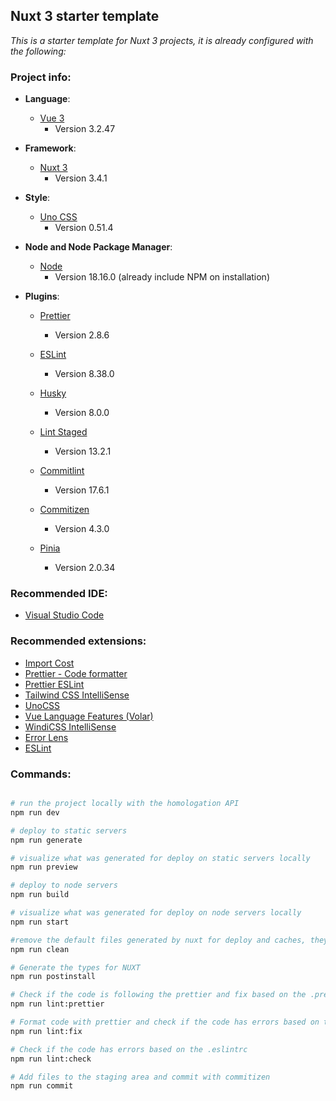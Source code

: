 ## Nuxt 3 starter template

_This is a starter template for Nuxt 3 projects, it is already configured with the following:_

### Project info:

-   **Language**:

    -   [Vue 3](https://vuejs.org/)
        -   Version 3.2.47

-   **Framework**:

    -   [Nuxt 3](https://nuxt.com/)
        -   Version 3.4.1

-   **Style**:

    -   [Uno CSS](https://unocss.dev/)
        -   Version 0.51.4

-   **Node and Node Package Manager**:

    -   [Node](https://nodejs.org/dist/v18.16.0/)
        -   Version 18.16.0 (already include NPM on installation)

-   **Plugins**:

    -   [Prettier](https://prettier.io/)
        -   Version 2.8.6

    -   [ESLint](https://eslint.org/)
        -   Version 8.38.0

    -   [Husky](https://typicode.github.io/husky/#/)
        -   Version 8.0.0

    -   [Lint Staged](https://github.com/okonet/lint-staged)
        -   Version 13.2.1

    -   [Commitlint](https://commitlint.js.org/#/)
        -   Version 17.6.1

    -   [Commitizen](https://commitizen-tools.github.io/commitizen/)
        -   Version 4.3.0

    -   [Pinia](https://pinia.esm.dev/)
        -   Version 2.0.34

### Recommended IDE:

-   [Visual Studio Code](https://code.visualstudio.com/)

### Recommended extensions:

-   [Import Cost](https://marketplace.visualstudio.com/items?itemName=wix.vscode-import-cost)
-   [Prettier - Code formatter](https://marketplace.visualstudio.com/items?itemName=esbenp.prettier-vscode)
-   [Prettier ESLint](https://marketplace.visualstudio.com/items?itemName=rvest.vs-code-prettier-eslint)
-   [Tailwind CSS IntelliSense](https://marketplace.visualstudio.com/items?itemName=bradlc.vscode-tailwindcss)
-   [UnoCSS](https://marketplace.visualstudio.com/items?itemName=antfu.unocss)
-   [Vue Language Features (Volar)](https://marketplace.visualstudio.com/items?itemName=Vue.volar)
-   [WindiCSS IntelliSense](https://marketplace.visualstudio.com/items?itemName=voorjaar.windicss-intellisense)
-   [Error Lens](https://marketplace.visualstudio.com/items?itemName=usernamehw.errorlens)
-   [ESLint](https://marketplace.visualstudio.com/items?itemName=dbaeumer.vscode-eslint)

### Commands:

```bash

# run the project locally with the homologation API
npm run dev

# deploy to static servers
npm run generate

# visualize what was generated for deploy on static servers locally
npm run preview

# deploy to node servers
npm run build

# visualize what was generated for deploy on node servers locally
npm run start

#remove the default files generated by nuxt for deploy and caches, they are: .nuxt, .output, node_modules/.vite, node_modules/.cache
npm run clean

# Generate the types for NUXT
npm run postinstall

# Check if the code is following the prettier and fix based on the .prettierc and fix
npm run lint:prettier

# Format code with prettier and check if the code has errors based on the .eslintrc and fix
npm run lint:fix

# Check if the code has errors based on the .eslintrc
npm run lint:check

# Add files to the staging area and commit with commitizen
npm run commit
```
